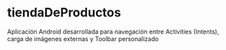 # tiendaDeProductos
Aplicación Android desarrollada para navegación entre Activities (Intents), carga de imágenes externas y Toolbar personalizado 
